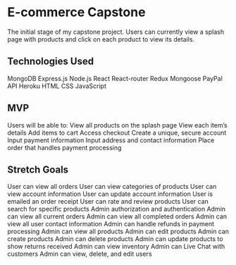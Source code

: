 # E-commerce Capstone

The initial stage of my capstone project. Users can currently view a splash page with products and click on each product to view its details.

## Technologies Used

MongoDB
Express.js
Node.js
React
React-router
Redux
Mongoose
PayPal API
Heroku
HTML
CSS
JavaScript

## MVP

Users will be able to:
View all products on the splash page
View each item’s details
Add items to cart
Access checkout
Create a unique, secure account
Input payment information
Input address and contact information
Place order that handles payment processing

## Stretch Goals

User can view all orders
User can view categories of products
User can view account information
User can update account information
User is emailed an order receipt
User can rate and review products
User can search for specific products
Admin authorization and authentication
Admin can view all current orders
Admin can view all completed orders
Admin can view all user contact information
Admin can handle refunds in payment processing
Admin can view all products
Admin can edit products
Admin can create products
Admin can delete products
Admin can update products to show returns received
Admin can view inventory
Admin can Live Chat with customers
Admin can view, delete, and edit users
